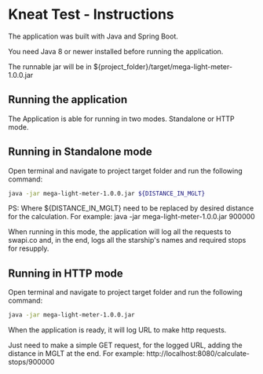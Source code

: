 # Kneat Test - Instructions
The application was built with Java and Spring Boot.

You need Java 8 or newer installed before running the application.

The runnable jar will be in ${project_folder}/target/mega-light-meter-1.0.0.jar

## Running the application
The Application is able for running in two modes. Standalone or HTTP mode.

## Running in Standalone mode
Open terminal and navigate to project target folder and run the following command:

```bash
java -jar mega-light-meter-1.0.0.jar ${DISTANCE_IN_MGLT}
```

PS: Where ${DISTANCE_IN_MGLT} need to be replaced by desired distance for the calculation. For example: java -jar mega-light-meter-1.0.0.jar 900000

When running in this mode, the application will log all the requests to swapi.co and, in the end, logs all the starship's names and required stops for resupply.

## Running in HTTP mode

Open terminal and navigate to project target folder and run the following command:

```bash
java -jar mega-light-meter-1.0.0.jar
```

When the application is ready, it will log URL to make http requests. 

Just need to make a simple GET request, for the logged URL, adding the distance in MGLT at the end. For example: http://localhost:8080/calculate-stops/900000
